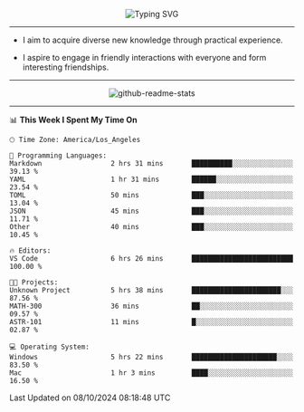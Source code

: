 <p align="center">
  <img src="https://readme-typing-svg.demolab.com?font=Fira+Code&weight=500&size=32&duration=2500&pause=1600&center=true&vCenter=true&random=false&width=1024&height=64&lines=Hi+there+%F0%9F%91%8B;I'm+delighted+you+could+make+it+here+%F0%9F%8E%89;I'm+Harry%2C+a+college+student+still+finding+my+way" alt="Typing SVG" />
</p>


---


- I aim to acquire diverse new knowledge through practical experience.

- I aspire to engage in friendly interactions with everyone and form interesting friendships.


---


<p align="center">
  <img src="https://github-readme-stats.vercel.app/api?username=Harry-Jing&show_icons=true" alt="github-readme-stats"/>
</p>


---

<!--START_SECTION:waka-->
📊 **This Week I Spent My Time On** 

```text
🕑︎ Time Zone: America/Los_Angeles

💬 Programming Languages: 
Markdown                 2 hrs 31 mins       ██████████░░░░░░░░░░░░░░░   39.13 % 
YAML                     1 hr 31 mins        ██████░░░░░░░░░░░░░░░░░░░   23.54 % 
TOML                     50 mins             ███░░░░░░░░░░░░░░░░░░░░░░   13.04 % 
JSON                     45 mins             ███░░░░░░░░░░░░░░░░░░░░░░   11.71 % 
Other                    40 mins             ███░░░░░░░░░░░░░░░░░░░░░░   10.45 % 

🔥 Editors: 
VS Code                  6 hrs 26 mins       █████████████████████████   100.00 % 

🐱‍💻 Projects: 
Unknown Project          5 hrs 38 mins       ██████████████████████░░░   87.56 % 
MATH-300                 36 mins             ██░░░░░░░░░░░░░░░░░░░░░░░   09.57 % 
ASTR-101                 11 mins             █░░░░░░░░░░░░░░░░░░░░░░░░   02.87 % 

💻 Operating System: 
Windows                  5 hrs 22 mins       █████████████████████░░░░   83.50 % 
Mac                      1 hr 3 mins         ████░░░░░░░░░░░░░░░░░░░░░   16.50 % 
```


 Last Updated on 08/10/2024 08:18:48 UTC
<!--END_SECTION:waka-->
